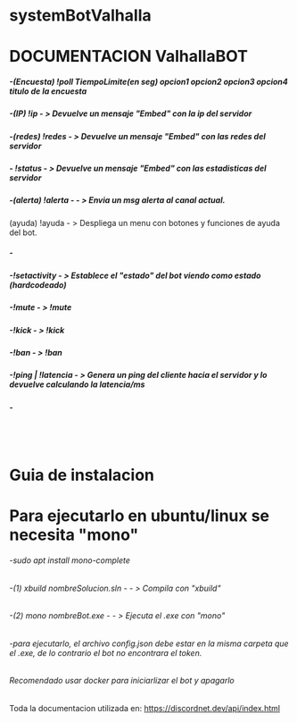 # systemBotValhalla

<h1>DOCUMENTACION ValhallaBOT</h1>
<p>
<h5>
-(Encuesta)
!poll TiempoLimite(en seg) opcion1 opcion2 opcion3 opcion4 titulo de la encuesta
</h5>
<h5>
-(IP)
!ip - > Devuelve un mensaje "Embed" con la ip del servidor</h5>
<h5>
-(redes)
!redes - > Devuelve un mensaje "Embed" con las redes del servidor
</h5>
<h5>
-
!status - > Devuelve un mensaje "Embed" con las estadisticas del servidor
</h5>
<h5>
-(alerta)
!alerta <Mensaje>  - - > Envia un msg alerta al canal actual.
</h5>
(ayuda)
!ayuda - > Despliega un menu con botones y funciones de ayuda del bot.
</h5>
</p>
<h5>
-
</h5>

<h5>
-!setactivity - > Establece el "estado" del bot viendo como estado (hardcodeado)
</h5>

<h5>
-!mute - > !mute <nick> <duracionEnSegundos>
</h5>

<h5>
-!kick - > !kick <nick> <razon>
</h5>

<h5>
-!ban - > !ban <nick> <razon>
</h5>

<h5>
-!ping | !latencia - > Genera un ping del cliente hacia el servidor y lo devuelve calculando la latencia/ms
</h5>

<h5>
-
</h5>
<br> </br>
<h1>Guia de instalacion</h1>

<h1>Para ejecutarlo en ubuntu/linux se necesita "mono"</h1>
<h6>-sudo apt install mono-complete</h6>
<h6>-(1) xbuild nombreSolucion.sln  -  - >  Compila con "xbuild"</h6>
<h6>-(2) mono nombreBot.exe -  - > Ejecuta el .exe con "mono"</h6>
<h6>-para ejecutarlo, el archivo config.json debe estar en la misma carpeta que el .exe, de lo contrario el bot no encontrara el token.</h6>
  <h6>Recomendado usar docker para iniciarlizar el bot y apagarlo</h6>
  
  
  <h7>Toda la documentacion utilizada en: https://discordnet.dev/api/index.html </h7>

